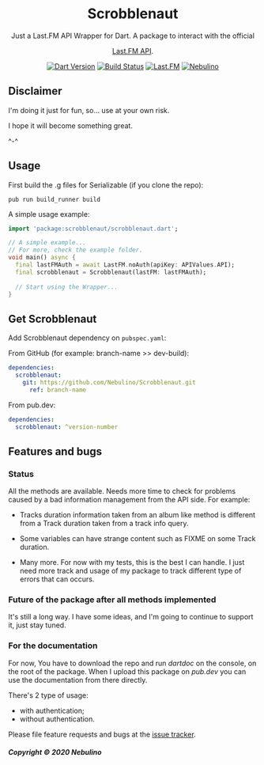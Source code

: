 <h1 align="center">Scrobblenaut</h1>

<div align="center">
Just a Last.FM API Wrapper for Dart.
A package to interact with the official 

[Last.FM API](https://last.fm/api/).

[![Dart Version](https://img.shields.io/badge/Dart-2.7.2-blue.svg?style=flat-square&logo=dart)](https://dart.dev)
[![Build Status](https://img.shields.io/travis/Nebulino/Scrobblenaut/master?style=flat-square&logo=travis)](https://travis-ci.org/github/Nebulino/Scrobblenaut)
[![Last.FM](https://img.shields.io/badge/API-v.2.0-00aced.svg?style=flat-square&logo=last.fm)](https://www.last.fm/api/)
[![Nebulino](https://img.shields.io/badge/💬%20Telegram-Nebulino-blue.svg?style=flat-square)](https://t.me/Nebulino/)

</div>

## Disclaimer

I'm doing it just for fun, so... use at your own risk.

I hope it will become something great.

^-^
## Usage

First build the .g files for Serializable (if you clone the repo):

```pub run build_runner build```

A simple usage example:

```dart
import 'package:scrobblenaut/scrobblenaut.dart';

// A simple example...
// For more, check the example folder.
void main() async {
  final lastFMAuth = await LastFM.noAuth(apiKey: APIValues.API);
  final scrobblenaut = Scrobblenaut(lastFM: lastFMAuth);
  
  // Start using the Wrapper...
}

```

## Get Scrobblenaut

Add Scrobblenaut dependency on `pubspec.yaml`:

From GitHub (for example: branch-name >> dev-build):
```yaml
dependencies:
  scrobblenaut:
    git: https://github.com/Nebulino/Scrobblenaut.git
      ref: branch-name
```

From pub.dev:

```yaml
dependencies:
  scrobblenaut: ^version-number
```

## Features and bugs

### Status

All the methods are available.
Needs more time to check for problems caused by a bad information management from the API side.
For example: 

  - Tracks duration information taken from an album like method is different from a Track duration taken from a 
track info query.

  - Some variables can have strange content such as FIXME on some Track duration.

  - Many more. For now with my tests, this is the best I can handle. I just need more track and usage of my package
to track different type of errors that can occurs.

### Future of the package after all methods implemented

It's still a long way.
I have some ideas, and I'm going to continue to support it, just stay tuned.

### For the documentation

For now, You have to download the repo and run *dartdoc* on the console,
on the root of the package. When I upload this package on *pub.dev* you can use the documentation from there directly.

There's 2 type of usage:
  - with authentication;
  - without authentication.

Please file feature requests and bugs at the [issue tracker][tracker].

##### Copyright © 2020 Nebulino

[tracker]: https://github.com/Nebulino/Scrobblenaut/issues
